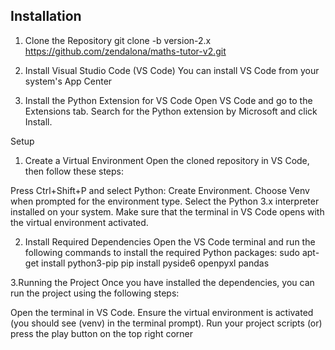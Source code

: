 ## Installation

1. Clone the Repository
git clone -b version-2.x https://github.com/zendalona/maths-tutor-v2.git

2. Install Visual Studio Code (VS Code)
You can install VS Code from your system's App Center

3. Install the Python Extension for VS Code
Open VS Code and go to the Extensions tab. Search for the Python extension by Microsoft and click Install.

Setup
1. Create a Virtual Environment
Open the cloned repository in VS Code, then follow these steps:

Press Ctrl+Shift+P and select Python: Create Environment.
Choose Venv when prompted for the environment type.
Select the Python 3.x interpreter installed on your system.
Make sure that the terminal in VS Code opens with the virtual environment activated.

2. Install Required Dependencies
Open the VS Code terminal and run the following commands to install the required Python packages:
sudo apt-get install python3-pip
pip install pyside6 openpyxl pandas

3.Running the Project
Once you have installed the dependencies, you can run the project using the following steps:

Open the terminal in VS Code.
Ensure the virtual environment is activated (you should see (venv) in the terminal prompt).
Run your project scripts 
(or)
press the play button on the top right corner
